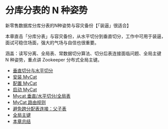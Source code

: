 # 分库分表的 N 种姿势
新零售数据库分库分表的N种姿势与容灾备份【「装逼」很适合】

本章直击「分库分表」与容灾备份，从水平切分到垂直切分，工作中可用于装逼，面试可稳住场面，强大的气场与自信也很重要。

涵盖：读写分离、全局表、常数据切分算法、切分后表连接面临问题、全局主键 N 种姿势，重点讲 Zookeeper 分布式全局主键。

- [垂直切分与水平切分](./01.md) 
- [安装 MyCat](./02.md) 
- [配置 MyCat](./03.md) 
- [启动 MyCat](./04.md) 
- [Mycat 垂直/水平切分/全局表](./05.md) 
- [MyCat 路由规则](./06.md) 
- [避免跨分配表连接：父子表](./07.md) 
- [全局主键](./08.md) 
- [本章总结](./09.md) 